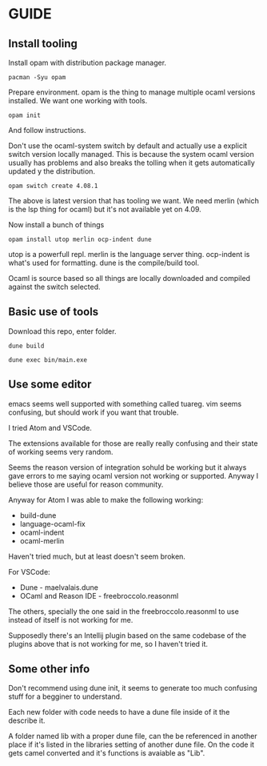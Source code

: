 # GUIDE

## Install tooling

Install opam with distribution package manager.

    pacman -Syu opam


Prepare environment. opam is the thing to manage multiple ocaml
versions installed. We want one working with tools.

    opam init

And follow instructions.

Don't use the ocaml-system switch by default and actually use a explicit
switch version locally managed. This is because the system ocaml version
usually has problems and also breaks the tolling when it gets automatically
updated y the distribution.

    opam switch create 4.08.1

The above is latest version that has tooling we want. We need merlin (which is the lsp thing for ocaml) but it's not available yet on 4.09.

Now install a bunch of things

    opam install utop merlin ocp-indent dune


utop is a powerfull repl.
merlin is the language server thing.
ocp-indent is what's used for formatting.
dune is the compile/build tool.

Ocaml is source based so all things are locally downloaded and compiled against the switch selected.


## Basic use of tools

Download this repo, enter folder.

    dune build

    dune exec bin/main.exe


## Use some editor

emacs seems well supported with something called tuareg.
vim seems confusing, but should work if you want that trouble.

I tried Atom and VSCode.

The extensions available for those are really really confusing and their state of working seems very random.

Seems the reason version of integration sohuld be working but it always gave errors
to me saying ocaml version not working or supported. Anyway I believe those are useful for reason community.

Anyway for Atom I was able to make the following working:
  - build-dune
  - language-ocaml-fix
  - ocaml-indent
  - ocaml-merlin

Haven't tried much, but at least doesn't seem broken.

For VSCode:
  - Dune - maelvalais.dune
  - OCaml and Reason IDE - freebroccolo.reasonml

The others, specially the one said in the freebroccolo.reasonml to use instead of itself is not working for me.

Supposedly there's an Intellij plugin based on the same codebase of the plugins above that is not working for me, so I haven't tried it.


## Some other info

Don't recommend using dune init, it seems to generate too much confusing stuff
for a begginer to understand.

Each new folder with code needs to have a dune file inside of it the describe it.

A folder named lib with a proper dune file, can the be referenced in another place
if it's listed in the libraries setting of another dune file. On the code it gets
camel converted and it's functions is avaiable as "Lib".